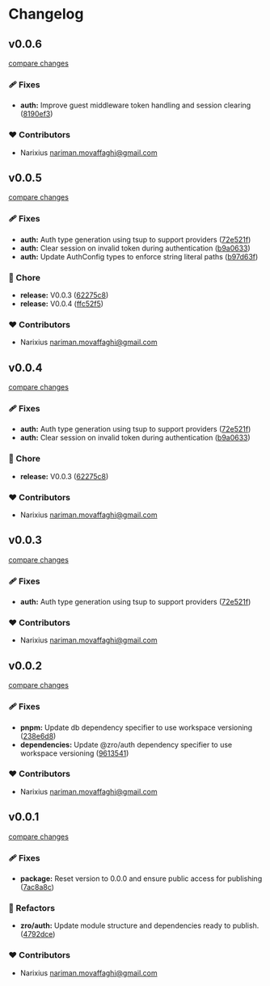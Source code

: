 # Changelog


## v0.0.6

[compare changes](https://github.com/zrojs/zro/compare/v0.0.49...v0.0.6)

### 🩹 Fixes

- **auth:** Improve guest middleware token handling and session clearing ([8190ef3](https://github.com/zrojs/zro/commit/8190ef3))

### ❤️ Contributors

- Narixius <nariman.movaffaghi@gmail.com>

## v0.0.5

[compare changes](https://github.com/zrojs/zro/compare/v0.0.47...v0.0.5)

### 🩹 Fixes

- **auth:** Auth type generation using tsup to support providers ([72e521f](https://github.com/zrojs/zro/commit/72e521f))
- **auth:** Clear session on invalid token during authentication ([b9a0633](https://github.com/zrojs/zro/commit/b9a0633))
- **auth:** Update AuthConfig types to enforce string literal paths ([b97d63f](https://github.com/zrojs/zro/commit/b97d63f))

### 🏡 Chore

- **release:** V0.0.3 ([62275c8](https://github.com/zrojs/zro/commit/62275c8))
- **release:** V0.0.4 ([ffc52f5](https://github.com/zrojs/zro/commit/ffc52f5))

### ❤️ Contributors

- Narixius <nariman.movaffaghi@gmail.com>

## v0.0.4

[compare changes](https://github.com/zrojs/zro/compare/v0.0.47...v0.0.4)

### 🩹 Fixes

- **auth:** Auth type generation using tsup to support providers ([72e521f](https://github.com/zrojs/zro/commit/72e521f))
- **auth:** Clear session on invalid token during authentication ([b9a0633](https://github.com/zrojs/zro/commit/b9a0633))

### 🏡 Chore

- **release:** V0.0.3 ([62275c8](https://github.com/zrojs/zro/commit/62275c8))

### ❤️ Contributors

- Narixius <nariman.movaffaghi@gmail.com>

## v0.0.3

[compare changes](https://github.com/zrojs/zro/compare/v0.0.47...v0.0.3)

### 🩹 Fixes

- **auth:** Auth type generation using tsup to support providers ([72e521f](https://github.com/zrojs/zro/commit/72e521f))

### ❤️ Contributors

- Narixius <nariman.movaffaghi@gmail.com>

## v0.0.2

[compare changes](https://github.com/zrojs/zro/compare/v0.0.45...v0.0.2)

### 🩹 Fixes

- **pnpm:** Update db dependency specifier to use workspace versioning ([238e6d8](https://github.com/zrojs/zro/commit/238e6d8))
- **dependencies:** Update @zro/auth dependency specifier to use workspace versioning ([9613541](https://github.com/zrojs/zro/commit/9613541))

### ❤️ Contributors

- Narixius <nariman.movaffaghi@gmail.com>

## v0.0.1

[compare changes](https://github.com/zrojs/zro/compare/v0.0.44...v0.0.1)

### 🩹 Fixes

- **package:** Reset version to 0.0.0 and ensure public access for publishing ([7ac8a8c](https://github.com/zrojs/zro/commit/7ac8a8c))

### 💅 Refactors

- **zro/auth:** Update module structure and dependencies ready to publish. ([4792dce](https://github.com/zrojs/zro/commit/4792dce))

### ❤️ Contributors

- Narixius <nariman.movaffaghi@gmail.com>


